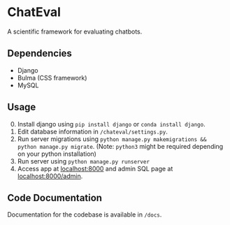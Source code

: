 # ChatEval
A scientific framework for evaluating chatbots.

## Dependencies
- Django
- Bulma (CSS framework)
- MySQL

## Usage
0. Install django using `pip install django` or `conda install django`.
2. Edit database information in `/chateval/settings.py`.
3. Run server migrations using `python manage.py makemigrations && python manage.py migrate`. (Note: `python3` might be required depending on your python installation)
4. Run server using `python manage.py runserver`
5. Access app at [localhost:8000](localhost:8000) and admin SQL page at [localhost:8000/admin](localhost:8000/admin).

## Code Documentation
Documentation for the codebase is available in `/docs`.
